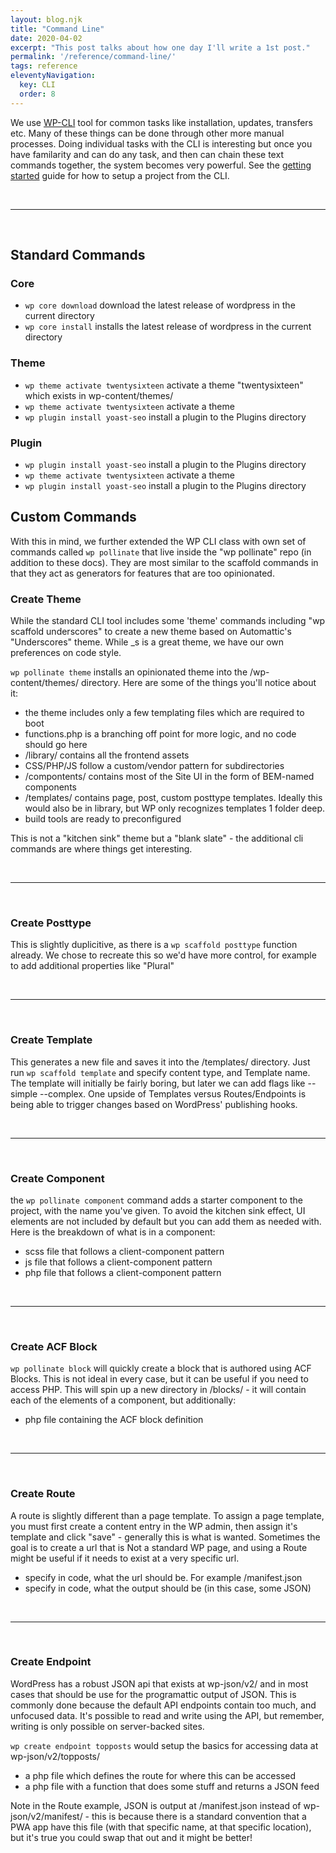 ```yaml
---
layout: blog.njk
title: "Command Line"
date: 2020-04-02
excerpt: "This post talks about how one day I'll write a 1st post."
permalink: '/reference/command-line/'
tags: reference
eleventyNavigation:
  key: CLI
  order: 8
---
```



We use [WP-CLI](#) tool for common tasks like installation, updates, transfers etc. Many of these things can be done through other more manual processes. Doing individual tasks with the CLI is interesting but once you have familarity and can do any task, and then can chain these text commands together, the system becomes very powerful. See the [getting started](../getting-started) guide for how to setup a project from the CLI.

<br /><hr /><br />

## Standard Commands

### Core
- ```wp core download``` download the latest release of wordpress in the current directory
- ```wp core install``` installs the latest release of wordpress in the current directory

### Theme
- ```wp theme activate twentysixteen``` activate a theme "twentysixteen" which exists in wp-content/themes/
- ```wp theme activate twentysixteen``` activate a theme
- ```wp plugin install yoast-seo``` install a plugin to the Plugins directory

### Plugin
- ```wp plugin install yoast-seo``` install a plugin to the Plugins directory
- ```wp theme activate twentysixteen``` activate a theme
- ```wp plugin install yoast-seo``` install a plugin to the Plugins directory

## Custom Commands
With this in mind, we further extended the WP CLI class with own set of commands called ```wp pollinate``` that live inside the "wp pollinate" repo (in addition to these docs). They are most similar to the scaffold commands in that they act as generators for features that are too opinionated.

### Create Theme
While the standard CLI tool includes some 'theme' commands including "wp scaffold underscores" to create a new theme based on Automattic's "Underscores" theme. While _s is a great theme, we have our own preferences on code style.

```wp pollinate theme``` installs an opinionated theme into the /wp-content/themes/ directory. Here are some of the things you'll notice about it:

- the theme includes only a few templating files which are required to boot
- functions.php is a branching off point for more logic, and no code should go here
- /library/ contains all the frontend assets 
- CSS/PHP/JS follow a custom/vendor pattern for subdirectories
- /compontents/ contains most of the Site UI in the form of BEM-named components
- /templates/ contains page, post, custom posttype templates. Ideally this would also be in library, but WP only recognizes templates 1 folder deep.
- build tools are ready to preconfigured

This is not a "kitchen sink" theme but a "blank slate" - the additional cli commands are where things get interesting.

<br /><hr /><br />

### Create Posttype
This is slightly duplicitive, as there is a ```wp scaffold posttype``` function already. We chose to recreate this so we'd have more control, for example to add additional properties like "Plural"

<br /><hr /><br />

### Create Template
This generates a new file and saves it into the /templates/ directory. Just run ```wp scaffold template``` and specify content type, and Template name. The template will initially be fairly boring, but later we can add flags like --simple --complex. One upside of Templates versus Routes/Endpoints is being able to trigger changes based on WordPress' publishing hooks.

<br /><hr /><br />

### Create Component
 the ```wp pollinate component``` command adds a starter component to the project, with the name you've given. To avoid the kitchen sink effect, UI elements are not included by default but you can add them as needed with. Here is the breakdown of what is in a component:

- scss file that follows a client-component pattern
- js file that follows a client-component pattern
- php file that follows a client-component pattern

<br /><hr /><br />

### Create ACF Block
```wp pollinate block``` will quickly create a block that is authored using ACF Blocks. This is not ideal in every case, but it can be useful if you need to access PHP. This will spin up a new directory in /blocks/ - it will contain each of the elements of a component, but additionally: 

- php file containing the ACF block definition

<br /><hr /><br />

### Create Route
A route is slightly different than a page template. To assign a page template, you must first create a content entry in the WP admin, then assign it's template and click "save" - generally this is what is wanted. Sometimes the goal is to create a url that is Not a standard WP page, and using a Route might be useful if it needs to exist at a very specific url.

- specify in code, what the url should be. For example /manifest.json
- specify in code, what the output should be (in this case, some JSON)

<br /><hr /><br />

### Create Endpoint
WordPress has a robust JSON api that exists at wp-json/v2/ and in most cases that should be use for the programattic output of JSON. This is commonly done because the default API endpoints contain too much, and unfocused data. It's possible to read and write using the API, but remember, writing is only possible on server-backed sites.

```wp create endpoint topposts``` would setup the basics for accessing data at wp-json/v2/topposts/
- a php file which defines the route for where this can be accessed
- a php file with a function that does some stuff and returns a JSON feed

Note in the Route example, JSON is output at /manifest.json instead of wp-json/v2/manifest/ - this is because there is a standard convention that a PWA app have this file (with that specific name, at that specific location), but it's true you could swap that out and it might be better!



